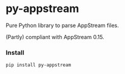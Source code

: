 <!--
SPDX-FileCopyrightText: 2022 Phu Hung Nguyen <phuhnguyen@outlook.com>
SPDX-License-Identifier: CC-BY-SA-4.0
-->

# py-appstream

Pure Python library to parse AppStream files.

(Partly) compliant with AppStream 0.15.

### Install

```bash
pip install py-appstream
```

